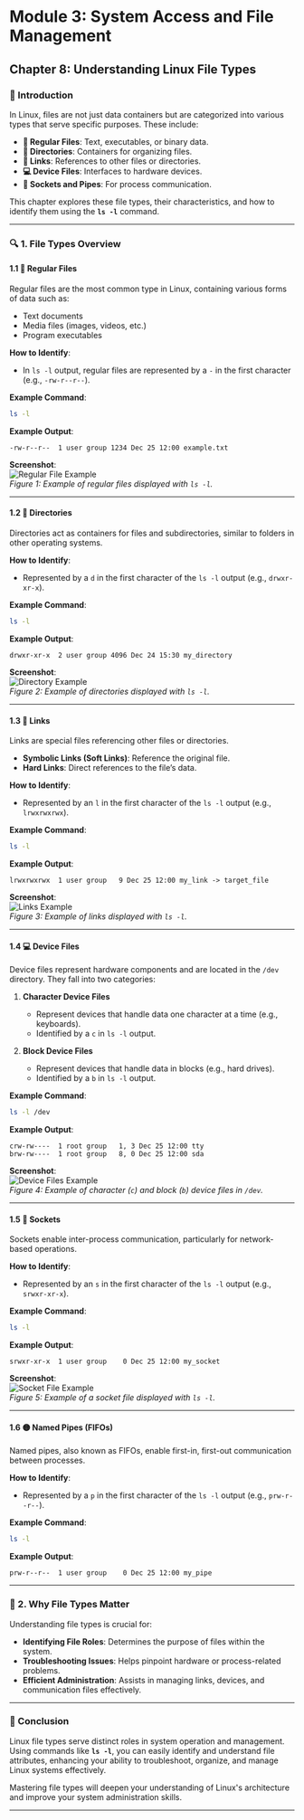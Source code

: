 # **Module 3: System Access and File Management**  
## **Chapter 8: Understanding Linux File Types**  
### **📖 Introduction**  
In Linux, files are not just data containers but are categorized into various types that serve specific purposes. These include:  
- **📄 Regular Files**: Text, executables, or binary data.  
- **📁 Directories**: Containers for organizing files.  
- **🔗 Links**: References to other files or directories.  
- **💻 Device Files**: Interfaces to hardware devices.  
- **🔌 Sockets and Pipes**: For process communication.  

This chapter explores these file types, their characteristics, and how to identify them using the **`ls -l`** command.

---

### **🔍 1. File Types Overview**  

#### **1.1 📄 Regular Files**  
Regular files are the most common type in Linux, containing various forms of data such as:  
- Text documents  
- Media files (images, videos, etc.)  
- Program executables  

**How to Identify**:  
- In `ls -l` output, regular files are represented by a `-` in the first character (e.g., `-rw-r--r--`).  

**Example Command**:  
```bash
ls -l
```  

**Example Output**:  
```
-rw-r--r--  1 user group 1234 Dec 25 12:00 example.txt
```

**Screenshot**:  
![Regular File Example](screenshots/01-regular-file-example.png)  
*Figure 1: Example of regular files displayed with `ls -l`.*  

---

#### **1.2 📁 Directories**  
Directories act as containers for files and subdirectories, similar to folders in other operating systems.  

**How to Identify**:  
- Represented by a `d` in the first character of the `ls -l` output (e.g., `drwxr-xr-x`).  

**Example Command**:  
```bash
ls -l
```  

**Example Output**:  
```
drwxr-xr-x  2 user group 4096 Dec 24 15:30 my_directory
```

**Screenshot**:  
![Directory Example](screenshots/02-directory-example-ls.png)  
*Figure 2: Example of directories displayed with `ls -l`.*  

---

#### **1.3 🔗 Links**  
Links are special files referencing other files or directories.  
- **Symbolic Links (Soft Links)**: Reference the original file.  
- **Hard Links**: Direct references to the file’s data.  

**How to Identify**:  
- Represented by an `l` in the first character of the `ls -l` output (e.g., `lrwxrwxrwx`).  

**Example Command**:  
```bash
ls -l
```  

**Example Output**:  
```
lrwxrwxrwx  1 user group   9 Dec 25 12:00 my_link -> target_file
```

**Screenshot**:  
![Links Example](screenshots/03-links-example.png)  
*Figure 3: Example of links displayed with `ls -l`.*  

---

#### **1.4 💻 Device Files**  
Device files represent hardware components and are located in the `/dev` directory. They fall into two categories:  

1. **Character Device Files**  
   - Represent devices that handle data one character at a time (e.g., keyboards).  
   - Identified by a `c` in `ls -l` output.  

2. **Block Device Files**  
   - Represent devices that handle data in blocks (e.g., hard drives).  
   - Identified by a `b` in `ls -l` output.  

**Example Command**:  
```bash
ls -l /dev
```  

**Example Output**:  
```
crw-rw----  1 root group   1, 3 Dec 25 12:00 tty
brw-rw----  1 root group   8, 0 Dec 25 12:00 sda
```

**Screenshot**:  
![Device Files Example](screenshots/04-device-files-example-ls.png)  
*Figure 4: Example of character (`c`) and block (`b`) device files in `/dev`.*  

---

#### **1.5 🔌 Sockets**  
Sockets enable inter-process communication, particularly for network-based operations.  

**How to Identify**:  
- Represented by an `s` in the first character of the `ls -l` output (e.g., `srwxr-xr-x`).  

**Example Command**:  
```bash
ls -l
```  

**Example Output**:  
```
srwxr-xr-x  1 user group    0 Dec 25 12:00 my_socket
```

**Screenshot**:  
![Socket File Example](screenshots/05-socket-file.png)  
*Figure 5: Example of a socket file displayed with `ls -l`.*  

---

#### **1.6 🟡 Named Pipes (FIFOs)**  
Named pipes, also known as FIFOs, enable first-in, first-out communication between processes.  

**How to Identify**:  
- Represented by a `p` in the first character of the `ls -l` output (e.g., `prw-r--r--`).  

**Example Command**:  
```bash
ls -l
```  

**Example Output**:  
```
prw-r--r--  1 user group    0 Dec 25 12:00 my_pipe
```

---

### **🌟 2. Why File Types Matter**  
Understanding file types is crucial for:  
- **Identifying File Roles**: Determines the purpose of files within the system.  
- **Troubleshooting Issues**: Helps pinpoint hardware or process-related problems.  
- **Efficient Administration**: Assists in managing links, devices, and communication files effectively.  

---

### **📜 Conclusion**  
Linux file types serve distinct roles in system operation and management. Using commands like **`ls -l`**, you can easily identify and understand file attributes, enhancing your ability to troubleshoot, organize, and manage Linux systems effectively.  

Mastering file types will deepen your understanding of Linux's architecture and improve your system administration skills.  

---
